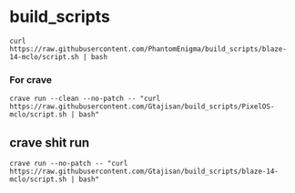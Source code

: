 # build_scripts

```
curl https://raw.githubusercontent.com/PhantomEnigma/build_scripts/blaze-14-mclo/script.sh | bash
```

### For crave
```
crave run --clean --no-patch -- "curl https://raw.githubusercontent.com/Gtajisan/build_scripts/PixelOS-mclo/script.sh | bash"
```
## crave shit run
```
crave run --no-patch -- "curl https://raw.githubusercontent.com/Gtajisan/build_scripts/blaze-14-mclo/script.sh | bash"
```
